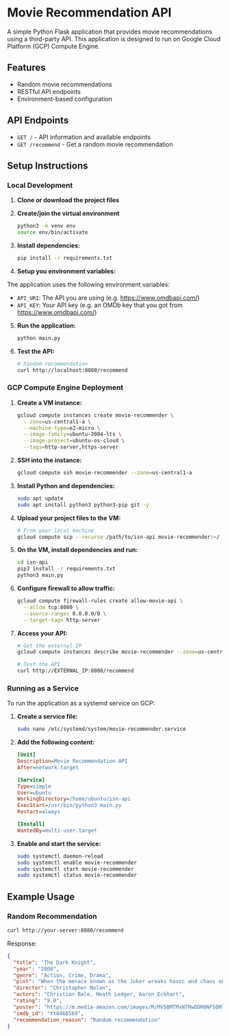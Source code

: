 # Movie Recommendation API

A simple Python Flask application that provides movie recommendations using a third-party API. This application is designed to run on Google Cloud Platform (GCP) Compute Engine.

## Features

- Random movie recommendations
- RESTful API endpoints
- Environment-based configuration

## API Endpoints

- `GET /` - API information and available endpoints
- `GET /recommend` - Get a random movie recommendation

## Setup Instructions

### Local Development

1. **Clone or download the project files**

2. **Create/join the virtual environment**
   ```bash
   python3 -m venv env
   source env/bin/activate
   ```

3. **Install dependencies:**
   ```bash
   pip install -r requirements.txt
   ```

4. **Setup you environment variables:**

The application uses the following environment variables:

- `API_URI`: The API you are using (e.g. https://www.omdbapi.com/)
- `API_KEY`: Your API key (e.g. an OMDb key that you got from https://www.omdbapi.com/)

5. **Run the application:**
   ```bash
   python main.py
   ```

6. **Test the API:**
   ```bash
   # Random recommendation
   curl http://localhost:8080/recommend
   ```

### GCP Compute Engine Deployment

1. **Create a VM instance:**
   ```bash
   gcloud compute instances create movie-recommender \
     --zone=us-central1-a \
     --machine-type=e2-micro \
     --image-family=ubuntu-2004-lts \
     --image-project=ubuntu-os-cloud \
     --tags=http-server,https-server
   ```

2. **SSH into the instance:**
   ```bash
   gcloud compute ssh movie-recommender --zone=us-central1-a
   ```

3. **Install Python and dependencies:**
   ```bash
   sudo apt update
   sudo apt install python3 python3-pip git -y
   ```

4. **Upload your project files to the VM:**
   ```bash
   # From your local machine
   gcloud compute scp --recurse /path/to/isn-api movie-recommender:~/ --zone=us-central1-a
   ```

5. **On the VM, install dependencies and run:**
   ```bash
   cd isn-api
   pip3 install -r requirements.txt
   python3 main.py
   ```

6. **Configure firewall to allow traffic:**
   ```bash
   gcloud compute firewall-rules create allow-movie-api \
     --allow tcp:8080 \
     --source-ranges 0.0.0.0/0 \
     --target-tags http-server
   ```

7. **Access your API:**
   ```bash
   # Get the external IP
   gcloud compute instances describe movie-recommender --zone=us-central1-a --format='get(networkInterfaces[0].accessConfigs[0].natIP)'
   
   # Test the API
   curl http://EXTERNAL_IP:8080/recommend
   ```

### Running as a Service

To run the application as a systemd service on GCP:

1. **Create a service file:**
   ```bash
   sudo nano /etc/systemd/system/movie-recommender.service
   ```

2. **Add the following content:**
   ```ini
   [Unit]
   Description=Movie Recommendation API
   After=network.target

   [Service]
   Type=simple
   User=ubuntu
   WorkingDirectory=/home/ubuntu/isn-api
   ExecStart=/usr/bin/python3 main.py
   Restart=always

   [Install]
   WantedBy=multi-user.target
   ```

3. **Enable and start the service:**
   ```bash
   sudo systemctl daemon-reload
   sudo systemctl enable movie-recommender
   sudo systemctl start movie-recommender
   sudo systemctl status movie-recommender
   ```

## Example Usage

### Random Recommendation
```bash
curl http://your-server:8080/recommend
```

Response:
```json
{
  "title": "The Dark Knight",
  "year": "2008",
  "genre": "Action, Crime, Drama",
  "plot": "When the menace known as the Joker wreaks havoc and chaos on the people of Gotham...",
  "director": "Christopher Nolan",
  "actors": "Christian Bale, Heath Ledger, Aaron Eckhart",
  "rating": "9.0",
  "poster": "https://m.media-amazon.com/images/M/MV5BMTMxNTMwODM0NF5BMl5BanBnXkFtZTcwODAyMTk2Mw@@._V1_SX300.jpg",
  "imdb_id": "tt0468569",
  "recommendation_reason": "Random recommendation"
}
```
